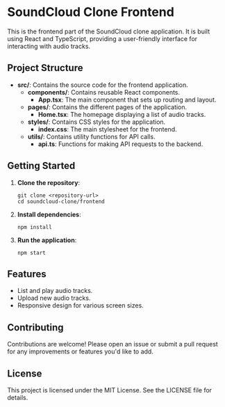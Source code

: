 # SoundCloud Clone Frontend

This is the frontend part of the SoundCloud clone application. It is built using React and TypeScript, providing a user-friendly interface for interacting with audio tracks.

## Project Structure

- **src/**: Contains the source code for the frontend application.
  - **components/**: Contains reusable React components.
    - **App.tsx**: The main component that sets up routing and layout.
  - **pages/**: Contains the different pages of the application.
    - **Home.tsx**: The homepage displaying a list of audio tracks.
  - **styles/**: Contains CSS styles for the application.
    - **index.css**: The main stylesheet for the frontend.
  - **utils/**: Contains utility functions for API calls.
    - **api.ts**: Functions for making API requests to the backend.

## Getting Started

1. **Clone the repository**:
   ```
   git clone <repository-url>
   cd soundcloud-clone/frontend
   ```

2. **Install dependencies**:
   ```
   npm install
   ```

3. **Run the application**:
   ```
   npm start
   ```

## Features

- List and play audio tracks.
- Upload new audio tracks.
- Responsive design for various screen sizes.

## Contributing

Contributions are welcome! Please open an issue or submit a pull request for any improvements or features you'd like to add.

## License

This project is licensed under the MIT License. See the LICENSE file for details.
